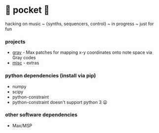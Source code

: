 # :jeans: pocket :jeans:

  hacking on music ~ {synths, sequencers, control} ~ in progress ~ just for fun

### projects
* [gray](https://github.com/ecreager/pocket/tree/master/gray)  - Max patches for mapping x-y coordinates onto note space via Gray codes
* [misc](https://github.com/ecreager/pocket/tree/master/misc) -  extras

### python dependencies (install via pip)
* numpy
* scipy
* python-constraint
 * python-constraint doesn't support python 3 :frowning:

### other software dependencies
* Max/MSP
